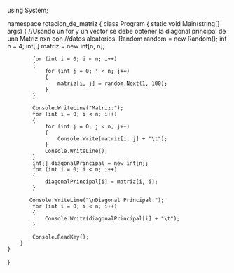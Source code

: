 using System;

namespace rotacion_de_matriz
{
    class Program
    {
        static void Main(string[] args)
        {
            //Usando un for y un vector se debe obtener la diagonal principal de una Matriz nxn con
            //datos aleatorios.
            Random random = new Random();
            int n = 4;
            int[,] matriz = new int[n, n];

            for (int i = 0; i < n; i++)
            {
                for (int j = 0; j < n; j++)
                {
                    matriz[i, j] = random.Next(1, 100);
                }
            }

            Console.WriteLine("Matriz:");
            for (int i = 0; i < n; i++)
            {
                for (int j = 0; j < n; j++)
                {
                    Console.Write(matriz[i, j] + "\t");
                }
                Console.WriteLine();
            }
            int[] diagonalPrincipal = new int[n];
            for (int i = 0; i < n; i++)
            {
                diagonalPrincipal[i] = matriz[i, i];
            }

           Console.WriteLine("\nDiagonal Principal:");
            for (int i = 0; i < n; i++)
            {
                Console.Write(diagonalPrincipal[i] + "\t");
            }

            Console.ReadKey();
        }
    }
}
